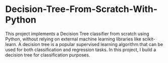 # Decision-Tree-From-Scratch-With-Python

This project implements a Decision Tree classifier from scratch using Python, without relying on external machine learning libraries like scikit-learn. A decision tree is a popular supervised learning algorithm that can be used for both classification and regression tasks. In this project, I build a decision tree for classification purposes.
